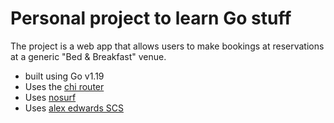 # Personal project to learn Go stuff

The project is a web app that allows users to make bookings at reservations at a generic "Bed & Breakfast" venue.

- built using Go v1.19
- Uses the [chi router](github.com/go-chi/chi)
- Uses [nosurf](github.com/justinas/nosurf)
- Uses [alex edwards SCS](github.com/alexedwards/scs/v2)